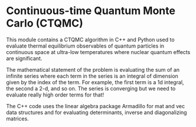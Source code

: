# Continuous-time Quantum Monte Carlo (CTQMC)

This module contains a CTQMC algorithm in C++ and Python used to evaluate thermal equilibrium observables of quantum particles in continuous space at ultra-low temperatures where nuclear quantum effects are significant.

The mathematical statement of the problem is evaluating the sum of an infinite series where each term in the series is an integral of dimension given by the index of the term. For example, the first term is a 1d integral, the second a 2-d, and so on. The series is converging but we need to evaluate really high order terms for that!

The C++ code uses the linear algebra package Armadillo for mat and vec data structures and for evaluating determinants, inverse 
and diagonalizing matrices.

